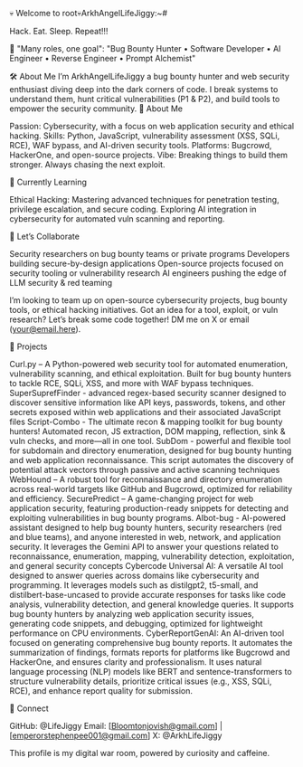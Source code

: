 
💀 Welcome to root💀ArkhAngelLifeJiggy:~#

Hack. Eat. Sleep. Repeat!!!

🔐 "Many roles, one goal": "Bug Bounty Hunter • Software Developer • AI Engineer • Reverse Engineer • Prompt Alchemist"

🛠 About Me
I’m ArkhAngelLifeJiggy a bug bounty hunter and web security enthusiast diving deep into the dark corners of code. I break systems to understand them, hunt critical vulnerabilities (P1 & P2), and build tools to empower the security community.
👀 About Me

Passion: Cybersecurity, with a focus on web application security and ethical hacking.
Skills: Python, JavaScript, vulnerability assessment (XSS, SQLi, RCE), WAF bypass, and AI-driven security tools.
Platforms: Bugcrowd, HackerOne, and open-source projects.
Vibe: Breaking things to build them stronger. Always chasing the next exploit.

🌱 Currently Learning

Ethical Hacking: Mastering advanced techniques for penetration testing, privilege escalation, and secure coding.
Exploring AI integration in cybersecurity for automated vuln scanning and reporting.

💞️ Let’s Collaborate

Security researchers on bug bounty teams or private programs
Developers building secure-by-design applications
Open-source projects focused on security tooling or vulnerability research
AI engineers pushing the edge of LLM security & red teaming

I’m looking to team up on open-source cybersecurity projects, bug bounty tools, or ethical hacking initiatives. Got an idea for a tool, exploit, or vuln research? Let’s break some code together! DM me on X or email (your@email.here).

📂 Projects

Curl.py – A Python-powered web security tool for automated enumeration, vulnerability scanning, and ethical exploitation. Built for bug bounty hunters to tackle RCE, SQLi, XSS, and more with WAF bypass techniques.
SuperSuprefFinder - advanced regex-based security scanner designed to discover sensitive information like API keys, passwords, tokens, and other secrets exposed within web applications and their associated JavaScript files
Script-Combo - The ultimate recon & mapping toolkit for bug bounty hunters! Automated recon, JS extraction, DOM mapping, reflection, sink & vuln checks, and more—all in one tool.
SubDom - powerful and flexible tool for subdomain and directory enumeration, designed for bug bounty hunting and web application reconnaissance. This script automates the discovery of potential attack vectors through passive and active scanning techniques
WebHound – A robust tool for reconnaissance and directory enumeration across real-world targets like GitHub and Bugcrowd, optimized for reliability and efficiency.
SecurePredict – A game-changing project for web application security, featuring production-ready snippets for detecting and exploiting vulnerabilities in bug bounty programs.
AIbot-bug -  AI-powered assistant designed to help bug bounty hunters, security researchers (red and blue teams), and anyone interested in web, network, and application security. It leverages the Gemini API to answer your questions related to reconnaissance, enumeration, mapping, vulnerability detection, exploitation, and general security concepts
Cybercode Universal AI: A versatile AI tool designed to answer queries across domains like cybersecurity and programming. It leverages models such as distilgpt2, t5-small, and distilbert-base-uncased to provide accurate responses for tasks like code analysis, vulnerability detection, and general knowledge queries. It supports bug bounty hunters by analyzing web application security issues, generating code snippets, and debugging, optimized for lightweight performance on CPU environments.
CyberReportGenAI: An AI-driven tool focused on generating comprehensive bug bounty reports. It automates the summarization of findings, formats reports for platforms like Bugcrowd and HackerOne, and ensures clarity and professionalism. It uses natural language processing (NLP) models like BERT and sentence-transformers to structure vulnerability details, prioritize critical issues (e.g., XSS, SQLi, RCE), and enhance report quality for submission.


📡 Connect

GitHub: @LifeJiggy
Email: [Bloomtonjovish@gmail.com] | [emperorstephenpee001@gmail.com]
X: @ArkhLifeJiggy



This profile is my digital war room, powered by curiosity and caffeine.
